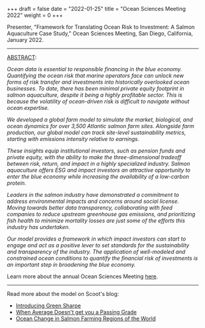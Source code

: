 +++
draft = false
date = "2022-01-25"
title = "Ocean Sciences Meeting 2022"
weight = 0
+++

Presenter, "Framework for Translating Ocean Risk to Investment: A Salmon Aquaculture Case Study," Ocean Sciences Meeting, San Diego, California, January 2022.

<!--more-->

***

[ABSTRACT](https://osm2022.secure-platform.com/a/gallery/rounds/3/details/6721):

_Ocean data is essential to responsible financing in the blue economy. Quantifying the ocean risk that marine operators face can unlock new forms of risk transfer and investments into historically overlooked ocean businesses. To date, there has been minimal private equity footprint in salmon aquaculture, despite it being a highly profitable sector. This is because the volatility of ocean-driven risk is difficult to navigate without ocean expertise._

_We developed a global farm model to simulate the market, biological, and ocean dynamics for over 3,500 Atlantic salmon farm sites. Alongside farm production, our global model can track site-level sustainability metrics, starting with emissions intensity relative to earnings._

_These insights equip institutional investors, such as pension funds and private equity, with the ability to make the three-dimensional tradeoff between risk, return, and impact in a highly specialized industry. Salmon aquaculture offers ESG and impact investors an attractive opportunity to enter the blue economy while increasing the availability of a low-carbon protein._ 

_Leaders in the salmon industry have demonstrated a commitment to address environmental impacts and concerns around social license. Moving towards better data transparency, collaborating with feed companies to reduce upstream greenhouse gas emissions, and prioritizing fish health to minimize mortality losses are just some of the efforts this industry has undertaken._ 

_Our model provides a framework in which impact investors can start to engage and act as a positive lever to set standards for the sustainability and transparency of the industry. The application of well-modeled and constrained ocean conditions to quantify the financial risk of investments is an important step in broadening the blue economy._

Learn more about the annual Ocean Sciences Meeting [here](https://www.agu.org/ocean-sciences-meeting).

***

Read more about the model on Scoot's blog:
* [Introducing Green Sharpe](https://www.scootscience.com/blog/green-sharpe)
* [When Average Doesn't get you a Passing Grade](https://www.scootscience.com/blog/average-vs-actual-ocean-conditions)
* [Ocean Change in Salmon Farming Regions of the World](https://www.scootscience.com/blog/ocean_change_salmon_farm_regions)
